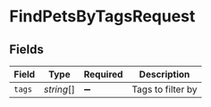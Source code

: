 # FindPetsByTagsRequest


## Fields

| Field              | Type               | Required           | Description        |
| ------------------ | ------------------ | ------------------ | ------------------ |
| `tags`             | *string*[]         | :heavy_minus_sign: | Tags to filter by  |